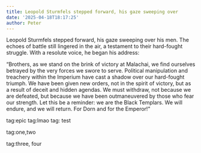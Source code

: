 ```yaml
---
title: Leopold Sturmfels stepped forward, his gaze sweeping over
date: '2025-04-18T18:17:25'
author: Peter
---
```


Leopold Sturmfels stepped forward, his gaze sweeping over his men. The echoes of battle still lingered in the air, a testament to their hard-fought struggle. With a resolute voice, he began his address:

“Brothers, as we stand on the brink of victory at Malachai, we find ourselves betrayed by the very forces we swore to serve. Political manipulation and treachery within the Imperium have cast a shadow over our hard-fought triumph. We have been given new orders, not in the spirit of victory, but as a result of deceit and hidden agendas. We must withdraw, not because we are defeated, but because we have been outmaneuvered by those who fear our strength. Let this be a reminder: we are the Black Templars. We will endure, and we will return. For Dorn and for the Emperor!”

tag:epic tag:lmao tag: test

tag:one,two

tag:three, four
